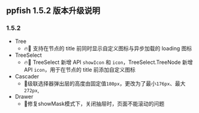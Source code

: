 ## ppfish 1.5.2 版本升级说明

### 1.5.2

- Tree
  - 🔥🔨 支持在节点的 title 前同时显示自定义图标与异步加载的 loading 图标
- TreeSelect
  - 🔥🎊 TreeSelect 新增 API `showIcon` 和 `icon`，TreeSelect.TreeNode 新增 API `icon`，用于在节点的 title 前添加自定义图标
- Cascader
  - 🔨级联选择器弹出层的高度由固定值`180px`，更改为了最小`176px`、最大`272px`,
- Drawer
  - 🐛修复showMask模式下，关闭抽屉时，页面不能滚动的问题

